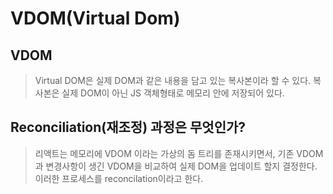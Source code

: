 # VDOM(Virtual Dom)

## VDOM

> Virtual DOM은 실제 DOM과 같은 내용을 담고 있는 복사본이라 할 수 있다. 복사본은 실제 DOM이 아닌 JS 객체형태로 메모리 안에 저장되어 있다.

## Reconciliation(재조정) 과정은 무엇인가?

> 리액트는 메모리에 VDOM 이라는 가상의 돔 트리를 존재시키면서, 기존 VDOM과 변경사항이 생긴 VDOM을 비교하여 실제 DOM을 업데이트 할지 결정한다. 이러한 프로세스를 reconcilation이라고 한다.
